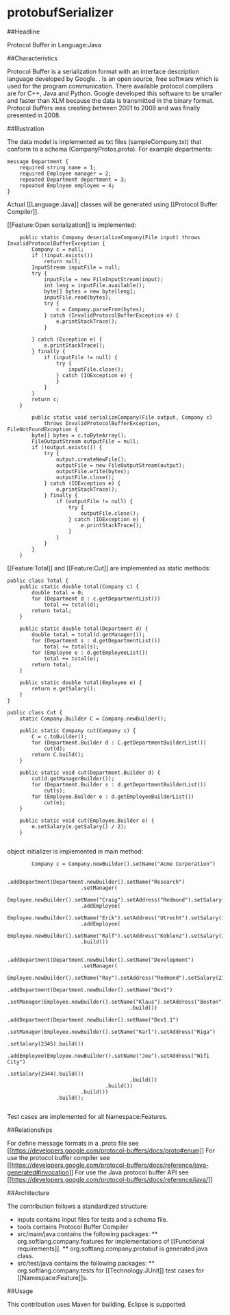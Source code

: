 # protobufSerializer

##Headline

Protocol Buffer in Language:Java 

##Characteristics

Protocol Buffer is a serialization format with an interface description language developed by Google. . Is an open source, free software which is used for the program communication. There available protocol compilers are for C++, Java and Python.  Google developed this software to be smaller and faster than XLM because the data is transmitted in the binary format. Protocol Buffers was creating between 2001 to 2008 and was finally presented in 2008.


##Illustration

The data model is implemented as txt  files (sampleCompany.txt) that conform to a schema (CompanyProtos.proto). For example departments:
```
message Department {
	required string name = 1;
	required Employee manager = 2;
	repeated Department department = 3;
	repeated Employee employee = 4;
}

```
Actual [[Language:Java]] classes will be generated using [[Protocol Buffer Compiler]].

[[Feature:Open serialization]] is implemented:

```
	public static Company deserializeCompany(File input) throws InvalidProtocolBufferException {
		Company c = null;
		if (!input.exists())
			return null;
		InputStream inputFile = null;
		try {
			inputFile = new FileInputStream(input);
			int leng = inputFile.available();
			byte[] bytes = new byte[leng];
			inputFile.read(bytes);
			try {
				c = Company.parseFrom(bytes);
			} catch (InvalidProtocolBufferException e) {
				e.printStackTrace();
			}

		} catch (Exception e) {
			e.printStackTrace();
		} finally {
			if (inputFile != null) {
				try {
					inputFile.close();
				} catch (IOException e) {
				}
			}
		}
		return c;
	}
```
```
		public static void serializeCompany(File output, Company c)
			throws InvalidProtocolBufferException, FileNotFoundException {
		byte[] bytes = c.toByteArray();
		FileOutputStream outputFile = null;
		if (!output.exists()) {
			try {
				output.createNewFile();
				outputFile = new FileOutputStream(output);
				outputFile.write(bytes);
				outputFile.close();
			} catch (IOException e) {
				e.printStackTrace();
			} finally {
				if (outputFile != null) {
					try {
						outputFile.close();
					} catch (IOException e) {
						e.printStackTrace();
					}
				}
			}
		}
	}

```
[[Feature:Total]] and [[Feature:Cut]] are implemented as static methods:

```
public class Total {
	public static double total(Company c) {
		double total = 0;
		for (Department d : c.getDepartmentList())
			total += total(d);
		return total;
	}

	public static double total(Department d) {
		double total = total(d.getManager());
		for (Department s : d.getDepartmentList())
			total += total(s);
		for (Employee e : d.getEmployeeList())
			total += total(e);
		return total;
	}

	public static double total(Employee e) {
		return e.getSalary();
	}
}

```
```
public class Cut {
	static Company.Builder C = Company.newBuilder();

	public static Company cut(Company c) {
		C = c.toBuilder();
		for (Department.Builder d : C.getDepartmentBuilderList())
			cut(d);
		return C.build();
	}

	public static void cut(Department.Builder d) {
		cut(d.getManagerBuilder());
		for (Department.Builder s : d.getDepartmentBuilderList())
			cut(s);
		for (Employee.Builder e : d.getEmployeeBuilderList())
			cut(e);
	}

	public static void cut(Employee.Builder e) {
		e.setSalary(e.getSalary() / 2);
	}
	
```
object initializer is implemented in main method:
```
		Company c = Company.newBuilder().setName("Acme Corporation")

				.addDepartment(Department.newBuilder().setName("Research")
						.setManager(
								Employee.newBuilder().setName("Craig").setAddress("Redmond").setSalary(123456).build())
						.addEmployee(
								Employee.newBuilder().setName("Erik").setAddress("Utrecht").setSalary(12345).build())
						.addEmployee(
								Employee.newBuilder().setName("Ralf").setAddress("Koblenz").setSalary(1234).build())
						.build())

				.addDepartment(Department.newBuilder().setName("Development")
						.setManager(
								Employee.newBuilder().setName("Ray").setAddress("Redmond").setSalary(234567).build())
						.addDepartment(Department.newBuilder().setName("Dev1")
								.setManager(Employee.newBuilder().setName("Klaus").setAddress("Boston").setSalary(23456)
										.build())
								.addDepartment(Department.newBuilder().setName("Dev1.1")
										.setManager(Employee.newBuilder().setName("Karl").setAddress("Riga")
												.setSalary(2345).build())
										.addEmployee(Employee.newBuilder().setName("Joe").setAddress("Wifi City")
												.setSalary(2344).build())
										.build())
								.build())
						.build())
				.build();
				
```

Test cases are implemented for all Namespace:Features.

##Relationships

For define message formats in a .proto file see [[https://developers.google.com/protocol-buffers/docs/proto#enum]]
For use the protocol buffer compiler see [[https://developers.google.com/protocol-buffers/docs/reference/java-generated#invocation]]
For use the Java protocol buffer API see [[https://developers.google.com/protocol-buffers/docs/reference/java/]]

##Architecture

The contribution follows a standardized structure:
* inputs contains input files for tests and a schema file.
* tools contains Protocol Buffer Compiler
* src/main/java contains the following packages:
** org.softlang.company.features for implementations of [[Functional requirements]].
** org.softlang.company.protobuf is generated java class.
* src/test/java contains the following packages:
** org.softlang.company.tests for [[Technology:JUnit]] test cases for [[Namespace:Feature]]s.

##Usage

This contribution uses Maven for building. Eclipse is supported.
